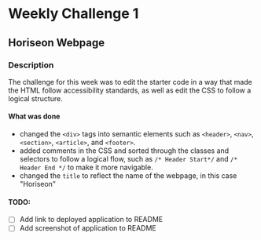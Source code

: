 # Weekly Challenge 1
## Horiseon Webpage
### Description
The challenge for this week was to edit the starter code in a way that made the HTML follow accessibility standards, as well as edit the CSS to follow a logical structure.
#### What was done
* changed the ``<div>`` tags into semantic elements such as ``<header>``, ``<nav>``, ``<section>``, ``<article>``, and ``<footer>``.
* added comments in the CSS and sorted through the classes and selectors to follow a logical flow, such as ``/* Header Start*/`` and ``/* Header End */`` to make it more navigable.
* changed the ``title`` to reflect the name of the webpage, in this case "Horiseon"
#### TODO:
- [ ] Add link to deployed application to README
- [ ] Add screenshot of application to README
